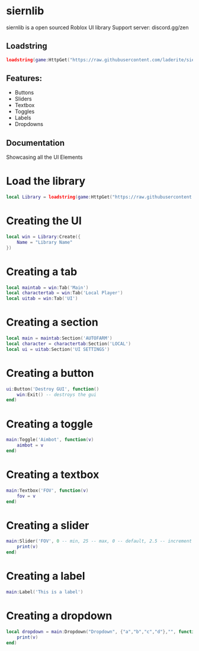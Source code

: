 # siernlib

siernlib is a open sourced Roblox UI library
Support server: discord.gg/zen

## Loadstring
```lua
loadstring(game:HttpGet("https://raw.githubusercontent.com/laderite/siernlib/main/library.lua"))()
```

## Features:
- Buttons
- Sliders
- Textbox
- Toggles
- Labels
- Dropdowns

## Documentation
Showcasing all the UI Elements

# Load the library
```lua
local Library = loadstring(game:HttpGet("https://raw.githubusercontent.com/laderite/siernlib/main/library.lua"))()
```

# Creating the UI
```lua
local win = Library:Create({
    Name = "Library Name"
})
```

# Creating a tab
```lua
local maintab = win:Tab('Main')
local charactertab = win:Tab('Local Player')
local uitab = win:Tab('UI')
```

# Creating a section
```lua
local main = maintab:Section('AUTOFARM')
local character = charactertab:Section('LOCAL')
local ui = uitab:Section('UI SETTINGS')
```

# Creating a button
```lua
ui:Button('Destroy GUI', function()
    win:Exit() -- destroys the gui  
end)
```

# Creating a toggle
```lua
main:Toggle('Aimbot', function(v)
    aimbot = v
end)
```

# Creating a textbox
```lua
main:Textbox('FOV', function(v)
    fov = v
end)
```

# Creating a slider
```lua
main:Slider('FOV', 0 -- min, 25 -- max, 0 -- default, 2.5 -- increment function(v)
    print(v)
end)
```

# Creating a label
```lua
main:Label('This is a label')
```

# Creating a dropdown
```lua
local dropdown = main:Dropdown("Dropdown", {"a","b","c","d"},"", function(v)
    print(v)
end)
```
